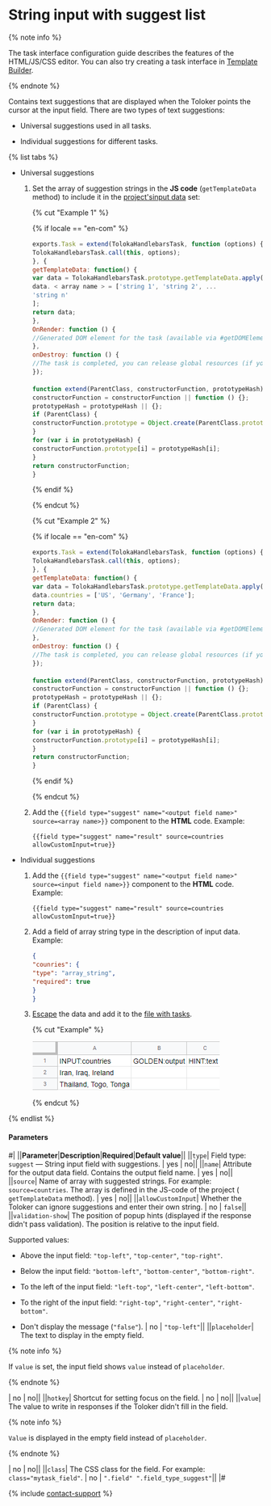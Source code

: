 # String input with suggest list

{% note info %}

The task interface configuration guide describes the features of the HTML/JS/CSS editor. You can also try creating a task interface in [Template Builder](../../../template-builder/index.md).

{% endnote %}

Contains text suggestions that are displayed when the Toloker points the cursor at the input field. There are two types of text suggestions:

- Universal suggestions used in all tasks.

- Individual suggestions for different tasks.

{% list tabs %}

- Universal suggestions

  1. Set the array of suggestion strings in the **JS code** (`getTemplateData` method) to include it in the [project's](../../../glossary.md#project)[input data](../../../glossary.md#input-output-data) set:

      {% cut "Example 1" %}

      {% if locale == "en-com" %}

      ```javascript
      exports.Task = extend(TolokaHandlebarsTask, function (options) {
      TolokaHandlebarsTask.call(this, options);
      }, {
      getTemplateData: function() {
      var data = TolokaHandlebarsTask.prototype.getTemplateData.apply(this, arguments);
      data. < array name > = ['string 1', 'string 2', ...
      'string n'
      ];
      return data;
      },
      OnRender: function () {
      //Generated DOM element for the task (available via #getDOMElement())
      },
      onDestroy: function () {
      //The task is completed, you can release global resources (if you used them) }
      });

      function extend(ParentClass, constructorFunction, prototypeHash) {
      constructorFunction = constructorFunction || function () {};
      prototypeHash = prototypeHash || {};
      if (ParentClass) {
      constructorFunction.prototype = Object.create(ParentClass.prototype);
      }
      for (var i in prototypeHash) {
      constructorFunction.prototype[i] = prototypeHash[i];
      }
      return constructorFunction;
      }
      ```

      {% endif %}

      {% endcut %}

      {% cut "Example 2" %}

      {% if locale == "en-com" %}

      ```javascript
      exports.Task = extend(TolokaHandlebarsTask, function (options) {
      TolokaHandlebarsTask.call(this, options);
      }, {
      getTemplateData: function() {
      var data = TolokaHandlebarsTask.prototype.getTemplateData.apply(this, arguments);
      data.countries = ['US', 'Germany', 'France'];
      return data;
      },
      OnRender: function () {
      //Generated DOM element for the task (available via #getDOMElement())
      },
      onDestroy: function () {
      //The task is completed, you can release global resources (if you used them) }
      });

      function extend(ParentClass, constructorFunction, prototypeHash) {
      constructorFunction = constructorFunction || function () {};
      prototypeHash = prototypeHash || {};
      if (ParentClass) {
      constructorFunction.prototype = Object.create(ParentClass.prototype);
      }
      for (var i in prototypeHash) {
      constructorFunction.prototype[i] = prototypeHash[i];
      }
      return constructorFunction;
      }
      ```

      {% endif %}

     {% endcut %}

  1. Add the `{{field type="suggest" name="<output field name>" source=<array name>}}` component to the **HTML** code. Example:

      ```plaintext
      {{field type="suggest" name="result" source=countries allowCustomInput=true}}
      ```

- Individual suggestions

  1. Add the `{{field type="suggest" name="<output field name>" source=<input field name>}}` component to the **HTML** code. Example:

      ```plaintext
      {{field type="suggest" name="result" source=countries allowCustomInput=true}}
      ```

  1. Add a field of array string type in the description of input data. Example:

      ```json
      {
      "counries": {
      "type": "array_string",
      "required": true
      }
      }
      ```

  1. [Escape](../pool_csv.md#json) the data and add it to the [file with tasks](../../../glossary.md#tsv).

      {% cut "Example" %}

      ![](../../_images/location-job/pool_csv/main_tsv2.png)

      {% endcut %}

{% endlist %}

#### Parameters

#|
||**Parameter**|**Description**|**Required**|**Default value**||
||`type`| Field type: `suggest` — String input field with suggestions. | yes | no||
||`name`| Attribute for the output data field. Contains the output field name. | yes | no||
||`source`| Name of array with suggested strings. For example: `source=countries`. The array is defined in the JS-code of the project ( `getTemplateData` method). | yes | no||
||`allowCustomInput`| Whether the Toloker can ignore suggestions and enter their own string. | no | `false`||
||`validation-show`| The position of popup hints (displayed if the response didn't pass validation). The position is relative to the input field.

Supported values:

- Above the input field: `"top-left"`, `"top-center"`, `"top-right"`.

- Below the input field: `"bottom-left"`, `"bottom-center"`, `"bottom-right"`.

- To the left of the input field: `"left-top"`, `"left-center"`, `"left-bottom"`.

- To the right of the input field: `"right-top"`, `"right-center"`, `"right-bottom"`.

- Don't display the message (`"false"`). | no | `"top-left"`||
||`placeholder`| The text to display in the empty field.

{% note info %}

If `value` is set, the input field shows `value` instead of `placeholder`.

{% endnote %}

| no | no||
||`hotkey`| Shortcut for setting focus on the field. | no | no||
||`value`| The value to write in responses if the Toloker didn't fill in the field.

{% note info %}

`Value` is displayed in the empty field instead of `placeholder`.

{% endnote %}

| no | no||
||`class`| The CSS class for the field. For example: `class="mytask_field"`. | no | `".field" ".field_type_suggest"`||
|#

{% include [contact-support](../../_includes/contact-support.md) %}